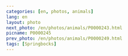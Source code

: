 ```yaml
---
categories: [en, photos, animals]
lang: en
layout: photo
next_photo: /en/photos/animals/P0000243.html
picname: P0000245
prev_photo: /en/photos/animals/P0000249.html
tags: [Springbocks]
---
```

